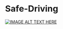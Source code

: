 # Safe-Driving

[![IMAGE ALT TEXT HERE](https://img.youtube.com/vi/TFFtDLZnbSs/0.jpg)](https://www.youtube.com/watch?v=TFFtDLZnbSs)
